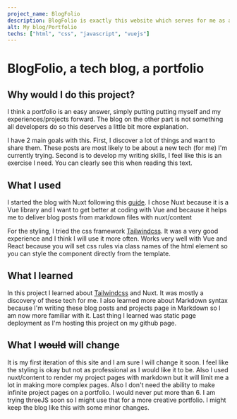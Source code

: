```yaml
---
project_name: BlogFolio
description: BlogFolio is exactly this website which serves for me as a Portfolio and a tech blog
alt: My blog/Portfolio
techs: ["html", "css", "javascript", "vuejs"]
---
```


# BlogFolio, a tech blog, a portfolio

##  Why would I do this project?

I think a portfolio is an easy answer, simply putting putting myself
and my experiences/projects forward. The blog on the other part is not
something all developers do so this deserves a little bit more explanation.

I have 2 main goals with this. First, I discover a lot of things and want to
share them. These posts are most likely to be about a new tech (for me) I'm currently trying. Second is to develop my writing skills, I feel like this is an
exercise I need. You can clearly see this when reading this text.

## What I used

I started the blog with Nuxt following this [guide][].
I chose Nuxt because it is a Vue library and I want to get better at coding with Vue and because it helps me to deliver blog posts from markdown files with nuxt/content

For the styling, I tried the css framework [Tailwindcss][]. It was a very good experience and I think I will use it more often. Works very well with Vue and React because you will set css rules via class names of the html element so you can
style the component directly from the template.

## What I learned

In this project I learned about [Tailwindcss][] and Nuxt. It was mostly a discovery
of these tech for me. I also learned more about Markdown syntax because I'm writing these blog posts and projects page in Markdown so I am now more familiar with it. Last thing I learned was static page deployment as I'm hosting this project on my github page.

## What I ~~would~~ will change

It is my first iteration of this site and I am sure I will change it soon.
I feel like the styling is okay but not as professional as I would like it to be.
Also I used nuxt/content to render my project pages with markdown but it will limit me a lot in making more complex pages. Also I don't need the ability to make infinite project pages on a portfolio. I would never put more than 6.
I am trying threeJS soon so I might use that for a more creative portfolio.
I might keep the blog like this with some minor changes.

[guide]: https://fr.nuxtjs.org/blog/creating-blog-with-nuxt-content/
[Tailwindcss]: https://tailwindcss.com/